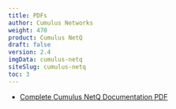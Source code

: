 ```yaml
---
title: PDFs
author: Cumulus Networks
weight: 470
product: Cumulus NetQ
draft: false
version: 2.4
imgData: cumulus-netq
siteSlug: cumulus-netq
toc: 3
---
```


- [Complete Cumulus NetQ Documentation PDF](/pdfs/cumulus-netq.pdf)

<!-- 
The following Cumulus NetQ user documentation is available in PDF for offline viewing or printing:

NetQ 2.4.0

- [Cumulus NetQ Deployment Guide PDF](https://docs-cdn.cumulusnetworks.com/pdfs/Cumulus-NetQ-240-Deployment-Guide.pdf)
- [Cumulus NetQ Integration Guide PDF](https://docs-cdn.cumulusnetworks.com/pdfs/Cumulus-NetQ-240-Integration-Guide.pdf)
- [Cumulus NetQ UI User Guide PDF](https://docs-cdn.cumulusnetworks.com/pdfs/Cumulus-NetQ-240-UI-User-Guide.pdf)
- [Cumulus NetQ CLI User Guide PDF](https://docs-cdn.cumulusnetworks.com/pdfs/Cumulus-NetQ-240-CLI-User-Guide.pdf)

{{%notice note%}}

Many command line examples have very wide output which can compromise readability in the above documents.

{{%/notice%}}
-->
